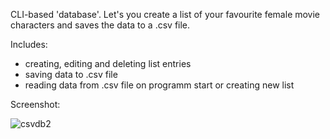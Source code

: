 CLI-based 'database'.  Let's you create a list of your favourite female movie characters and saves the data to a .csv file.

Includes:
- creating, editing and deleting list entries
- saving data to .csv file
- reading data from .csv file on programm start or creating new list

Screenshot:

![csvdb2](https://github.com/sgwrth/csvdb2/assets/32227964/0e301359-5955-4ae7-91d7-c25a6331ac9a)
